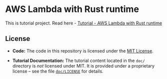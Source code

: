 # AWS Lambda with Rust runtime

This is tutorial project. Read here - [Tutorial - AWS Lambda with Rust runtime](https://bootstraplaboratory.github.io/aws_lambda_rust_runtime/)

## License

- **Code:** The code in this repository is licensed under the [MIT License](./LICENSE).

- **Tutorial Documentation:** The tutorial content located in the `doc/` directory is _not_ licensed under MIT. It is provided under a proprietary license – see the file [`doc/LICENSE`](./doc/LICENSE) for details.
